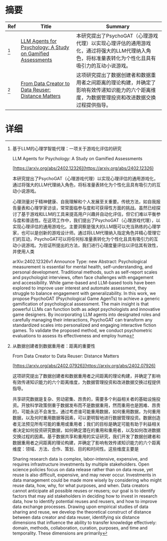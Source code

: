 # 摘要

| Ref | Title | Summary |
| --- | --- | --- |
| [^1] | [LLM Agents for Psychology: A Study on Gamified Assessments](https://arxiv.org/abs/2402.12326) | 本研究提出了PsychoGAT（心理游戏代理）以实现心理评估的通用游戏化，通过将强大的LLM代理纳入角色，将标准量表转化为个性化且具有吸引力的互动小说游戏。 |
| [^2] | [From Data Creator to Data Reuser: Distance Matters](https://arxiv.org/abs/2402.07926) | 这项研究提出了数据创建者和数据重用者之间距离的理论构建，并确定了影响有效传递知识能力的六个距离维度，为数据管理投资和改进数据交换过程提供指导。 |

# 详细

[^1]: 基于LLM的心理学智能代理：一项关于游戏化评估的研究

    LLM Agents for Psychology: A Study on Gamified Assessments

    [https://arxiv.org/abs/2402.12326](https://arxiv.org/abs/2402.12326)

    本研究提出了PsychoGAT（心理游戏代理）以实现心理评估的通用游戏化，通过将强大的LLM代理纳入角色，将标准量表转化为个性化且具有吸引力的互动小说游戏。

    

    心理测量对于精神健康、自我理解和个人发展至关重要。传统方法，如自我报告量表和心理学家访谈，常常面临参与度和可获得性方面的挑战。虽然已经探讨了基于游戏和LLM的工具来提高用户兴趣并自动化评估，但它们难以平衡参与度和普适性。在这项工作中，我们提出了PsychoGAT（心理游戏代理），以实现心理评估的通用游戏化。主要洞察是强大的LLM既可以充当熟练的心理学家，也可以是创新的游戏设计师。通过将LLM代理纳入指定角色并精心管理它们的互动，PsychoGAT可以将任何标准量表转化为个性化且具有吸引力的互动小说游戏。为验证所提出的方法，我们进行心理度量评估以评估其有效性，并使用人类

    arXiv:2402.12326v1 Announce Type: new  Abstract: Psychological measurement is essential for mental health, self-understanding, and personal development. Traditional methods, such as self-report scales and psychologist interviews, often face challenges with engagement and accessibility. While game-based and LLM-based tools have been explored to improve user interest and automate assessment, they struggle to balance engagement with generalizability. In this work, we propose PsychoGAT (Psychological Game AgenTs) to achieve a generic gamification of psychological assessment. The main insight is that powerful LLMs can function both as adept psychologists and innovative game designers. By incorporating LLM agents into designated roles and carefully managing their interactions, PsychoGAT can transform any standardized scales into personalized and engaging interactive fiction games. To validate the proposed method, we conduct psychometric evaluations to assess its effectiveness and employ huma
    
[^2]: 从数据创建者到数据重用者：距离的重要性

    From Data Creator to Data Reuser: Distance Matters

    [https://arxiv.org/abs/2402.07926](https://arxiv.org/abs/2402.07926)

    这项研究提出了数据创建者和数据重用者之间距离的理论构建，并确定了影响有效传递知识能力的六个距离维度，为数据管理投资和改进数据交换过程提供指导。

    

    共享研究数据是复杂、劳动密集、昂贵的，需要多个利益相关者的基础设施投资。开放科学政策侧重于数据发布而不是数据重用，然而重用也是困难、昂贵的，可能永远不会发生。通过考虑谁可能重用数据，如何重用数据，为何重用数据，以及何时重用数据等因素，可以更明智地进行数据管理投资。数据创造者无法预见所有可能的重用或重用者；我们的目标是确定可能有助于利益相关者决定如何投资研究数据，如何确定潜在的重用和重用者，以及如何改进数据交换过程的因素。基于数据共享和重用的实证研究，我们开发了数据创建者和数据重用者之间距离的理论构建，并确定了影响有效传递知识能力的六个距离维度：领域、方法、合作、策划、目的和时间性。这些维度主要是

    Sharing research data is complex, labor-intensive, expensive, and requires infrastructure investments by multiple stakeholders. Open science policies focus on data release rather than on data reuse, yet reuse is also difficult, expensive, and may never occur. Investments in data management could be made more wisely by considering who might reuse data, how, why, for what purposes, and when. Data creators cannot anticipate all possible reuses or reusers; our goal is to identify factors that may aid stakeholders in deciding how to invest in research data, how to identify potential reuses and reusers, and how to improve data exchange processes. Drawing upon empirical studies of data sharing and reuse, we develop the theoretical construct of distance between data creator and data reuser, identifying six distance dimensions that influence the ability to transfer knowledge effectively: domain, methods, collaboration, curation, purposes, and time and temporality. These dimensions are primarily
    

